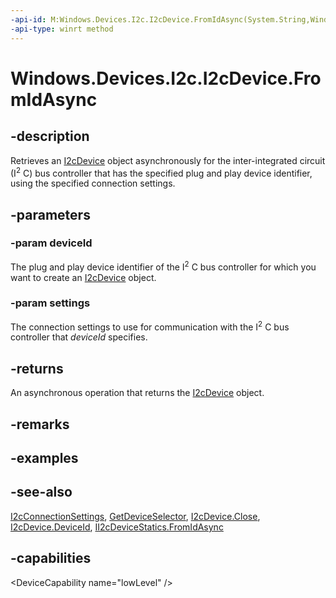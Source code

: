 ```yaml
---
-api-id: M:Windows.Devices.I2c.I2cDevice.FromIdAsync(System.String,Windows.Devices.I2c.I2cConnectionSettings)
-api-type: winrt method
---
```


<!-- Method syntax
public Windows.Foundation.IAsyncOperation<Windows.Devices.I2c.I2cDevice> FromIdAsync(System.String deviceId, Windows.Devices.I2c.I2cConnectionSettings settings)
-->

# Windows.Devices.I2c.I2cDevice.FromIdAsync

## -description
Retrieves an [I2cDevice](i2cdevice.md) object asynchronously for the inter-integrated circuit (I<sup>2</sup> C) bus controller that has the specified plug and play device identifier, using the specified connection settings.

## -parameters
### -param deviceId
The plug and play device identifier of the I<sup>2</sup> C bus controller for which you want to create an [I2cDevice](i2cdevice.md) object.

### -param settings
The connection settings to use for communication with the I<sup>2</sup> C bus controller that *deviceId* specifies.

## -returns
An asynchronous operation that returns the [I2cDevice](i2cdevice.md) object.

## -remarks

## -examples

## -see-also
[I2cConnectionSettings](i2cconnectionsettings.md), [GetDeviceSelector](i2cdevice_getdeviceselector_1752695616.md), [I2cDevice.Close](i2cdevice_close_811482585.md), [I2cDevice.DeviceId](i2cdevice_deviceid.md), [II2cDeviceStatics.FromIdAsync](ii2cdevicestatics_fromidasync_1693757112.md)

## -capabilities
&lt;DeviceCapability name="lowLevel" /&gt;
